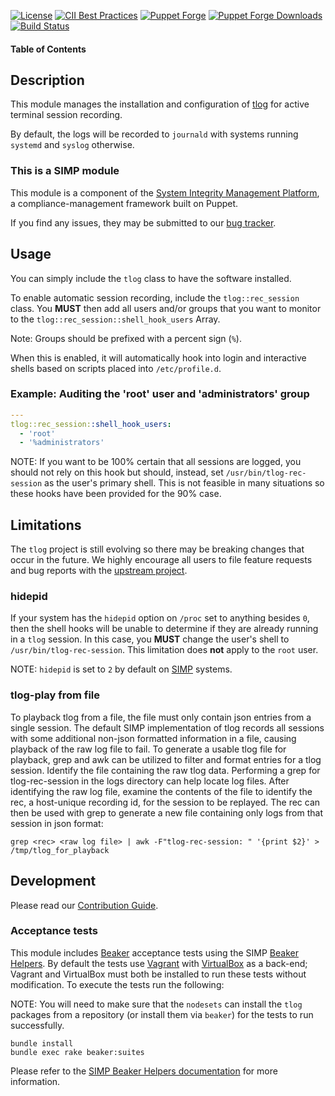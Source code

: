 

[![License](https://img.shields.io/:license-apache-blue.svg)](http://www.apache.org/licenses/LICENSE-2.0.html)
[![CII Best Practices](https://bestpractices.coreinfrastructure.org/projects/73/badge)](https://bestpractices.coreinfrastructure.org/projects/73)
[![Puppet Forge](https://img.shields.io/puppetforge/v/simp/tlog.svg)](https://forge.puppetlabs.com/simp/tlog)
[![Puppet Forge Downloads](https://img.shields.io/puppetforge/dt/simp/tlog.svg)](https://forge.puppetlabs.com/simp/tlog)
[![Build Status](https://travis-ci.org/simp/pupmod-simp-tlog.svg)](https://travis-ci.org/simp/pupmod-simp-tlog)

#### Table of Contents

## Description

This module manages the installation and configuration of
[tlog](http://scribery.github.io/tlog/) for active terminal session recording.

By default, the logs will be recorded to `journald` with systems running
`systemd` and `syslog` otherwise.

### This is a SIMP module

This module is a component of the [System Integrity Management Platform](https://simp-project.com),
a compliance-management framework built on Puppet.

If you find any issues, they may be submitted to our
[bug tracker](https://simp-project.atlassian.net/).

## Usage

You can simply include the `tlog` class to have the software installed.

To enable automatic session recording, include the `tlog::rec_session` class.
You **MUST** then add all users and/or groups that you want to monitor to the
`tlog::rec_session::shell_hook_users` Array.

Note: Groups should be prefixed with a percent sign (`%`).

When this is enabled, it will automatically hook into login and interactive
shells based on scripts placed into `/etc/profile.d`.

### Example: Auditing the 'root' user and 'administrators' group

```yaml
---
tlog::rec_session::shell_hook_users:
  - 'root'
  - '%administrators'
```

NOTE: If you want to be 100% certain that all sessions are logged, you should
not rely on this hook but should, instead, set `/usr/bin/tlog-rec-session` as
the user's primary shell. This is not feasible in many situations so these
hooks have been provided for the 90% case.

## Limitations

The `tlog` project is still evolving so there may be breaking changes that
occur in the future. We highly encourage all users to file feature requests and
bug reports with the [upstream project](https://github.com/Scribery/tlog).

### hidepid

If your system has the `hidepid` option on `/proc` set to anything besides `0`,
then the shell hooks will be unable to determine if they are already running in
a `tlog` session. In this case, you **MUST** change the user's shell to
`/usr/bin/tlog-rec-session`. This limitation does **not** apply to the `root`
user.

NOTE: `hidepid` is set to `2` by default on [SIMP](https://simp-project.com)
systems.

### tlog-play from file

To playback tlog from a file, the file must only contain json entries from a
single session. The default SIMP implementation of tlog records all sessions
with some additional non-json formatted information in a file, causing playback
of the raw log file to fail. To generate a usable tlog file for playback, grep
and awk can be utilized to filter and format entries for a tlog session.
Identify the file containing the raw tlog data. Performing a grep for
tlog-rec-session in the logs directory can help locate log files. After
identifying the raw log file, examine the contents of the file to identify the
rec, a host-unique recording id, for the session to be replayed. The rec can
then be used with grep to generate a new file containing only logs from that
session in json format:

`grep <rec> <raw log file> | awk -F"tlog-rec-session: " '{print $2}' > /tmp/tlog_for_playback`

## Development

Please read our [Contribution Guide](http://simp-doc.readthedocs.io/en/stable/contributors_guide/index.html).

### Acceptance tests

This module includes [Beaker](https://github.com/puppetlabs/beaker) acceptance
tests using the SIMP [Beaker Helpers](https://github.com/simp/rubygem-simp-beaker-helpers).
By default the tests use [Vagrant](https://www.vagrantup.com/) with
[VirtualBox](https://www.virtualbox.org) as a back-end; Vagrant and VirtualBox
must both be installed to run these tests without modification. To execute the
tests run the following:

NOTE: You will need to make sure that the `nodesets` can install the `tlog`
packages from a repository (or install them via `beaker`) for the tests to run
successfully.

```shell
bundle install
bundle exec rake beaker:suites
```

Please refer to the [SIMP Beaker Helpers documentation](https://github.com/simp/rubygem-simp-beaker-helpers/blob/master/README.md)
for more information.
